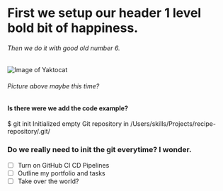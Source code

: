 # First we setup our header 1 level bold bit of happiness.

###### Then we do it with good old number 6.

![Image of Yaktocat](https://octodex.github.com/images/yaktocat.png)

###### Picture above maybe this time?

#### Is there were we add the code example?

$ git init
Initialized empty Git repository in /Users/skills/Projects/recipe-repository/.git/

### Do we really need to init the git everytime?  I wonder.

- [ ] Turn on GitHub CI CD Pipelines
- [ ] Outline my portfolio and tasks
- [ ] Take over the world?
